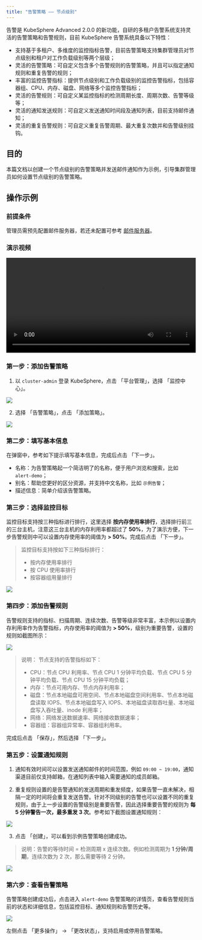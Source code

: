 ```yaml
---
title: "告警策略 —— 节点级别"
---
```


告警是 KubeSphere Advanced 2.0.0 的新功能，自研的多租户告警系统支持灵活的告警策略和告警规则，目前 KubeSphere 告警系统具备以下特性：

- 支持基于多租户、多维度的监控指标告警，目前告警策略支持集群管理员对节点级别和租户对工作负载级别等两个层级；
- 灵活的告警策略：可自定义包含多个告警规则的告警策略，并且可以指定通知规则和重复告警的规则；
- 丰富的监控告警指标：提供节点级别和工作负载级别的监控告警指标，包括容器组、CPU、内存、磁盘、网络等多个监控告警指标；
- 灵活的告警规则：可自定义某监控指标的检测周期长度、周期次数、告警等级等；
- 灵活的通知发送规则：可自定义发送通知时间段及通知列表，目前支持邮件通知；
- 灵活的重复告警规则：可自定义重复告警周期、最大重复次数并和告警级别挂钩。


## 目的

本篇文档以创建一个节点级别的告警策略并发送邮件通知作为示例，引导集群管理员如何设置节点级别的告警策略。

## 操作示例

### 前提条件

管理员需预先配置邮件服务器，若还未配置可参考 [邮件服务器](../../platform-settings/email-server)。

### 演示视频

<video controls="controls" style="width: 100% !important; height: auto !important;">
  <source type="video/mp4" src="https://kubesphere-docs.pek3b.qingstor.com/video/kubesphere%20%E5%91%8A%E8%AD%A6.mov">
</video>

### 第一步：添加告警策略

1. 以 `cluster-admin` 登录 KubeSphere，点击 「平台管理」，选择 「监控中心」。

![](https://pek3b.qingstor.com/kubesphere-docs/png/20190417165546.png)

2. 选择 「告警策略」，点击 「添加策略」。

![](https://pek3b.qingstor.com/kubesphere-docs/png/20190417165733.png)

### 第二步：填写基本信息

在弹窗中，参考如下提示填写基本信息，完成后点击 「下一步」。

- 名称：为告警策略起一个简洁明了的名称，便于用户浏览和搜索，比如 `alert-demo`；
- 别名：帮助您更好的区分资源，并支持中文名称，比如 `示例告警`；
- 描述信息：简单介绍该告警策略。

### 第三步：选择监控目标

监控目标支持按三种指标进行排行，这里选择 **按内存使用率排行**，选择排行前三的三台主机，注意这三台主机的内存利用率都超过了 **50%**，为了演示方便，下一步告警规则中可以设置内存使用率的阈值为 **> 50%**。完成后点击 「下一步」。

> 监控目标支持按如下三种指标排行：
> - 按内存使用率排行
> - 按 CPU 使用率排行
> - 按容器组用量排行

![](https://pek3b.qingstor.com/kubesphere-docs/png/20190417170554.png)

### 第四步：添加告警规则

告警规则支持的指标、扫描周期、连续次数、告警等级非常丰富，本示例以设置内存利用率作为告警指标，内存使用率的阈值为 **> 50%**，级别为重要告警，设置的规则如截图所示：

![](https://pek3b.qingstor.com/kubesphere-docs/png/20190417172540.png)

> 说明：
> 节点支持的告警指标如下：
> - CPU：节点 CPU 利用率、节点 CPU 1 分钟平均负载、节点 CPU 5 分钟平均负载、节点 CPU 15 分钟平均负载；
> - 内存：节点可用内存、节点内存利用率；
> - 磁盘：节点本地磁盘可用空间、节点本地磁盘空间利用率、节点本地磁盘读取 IOPS、节点本地磁盘写入 IOPS、本地磁盘读取吞吐量、本地磁盘写入吞吐量、inode 利用率；
> - 网络：网络发送数据速率、网络接收数据速率；
> - 容器组：容器组异常率、容器组利用率。

完成后点击 「保存」，然后选择 「下一步」。

### 第五步：设置通知规则

1. 通知有效时间可以设置发送通知邮件的时间范围，例如 `09:00 ~ 19:00`，通知渠道目前仅支持邮箱，在通知列表中输入需要通知的成员邮箱。

2. 重复规则设置的是告警通知的发送周期和重发频度，如果告警一直未解决，相隔一定的时间将会重复发送告警。针对不同级别的告警也可以设置不同的重复规则，由于上一步设置的告警级别是重要告警，因此选择重要告警的规则为 **每 5 分钟警告一次，最多重发 3 次**。参考如下截图设置通知规则：

![](https://pek3b.qingstor.com/kubesphere-docs/png/20190417182721.png)

3. 点击 「创建」，可以看到示例告警策略创建成功。

> 说明：告警的等待时间 = 检测周期 x 连续次数。例如检测周期为 **1 分钟/周期**，连续次数为 2 次，那么需要等待 2 分钟。

![](https://pek3b.qingstor.com/kubesphere-docs/png/20190417192100.png)

### 第六步：查看告警策略

告警策略创建成功后，点击进入 `alert-demo` 告警策略的详情页，查看告警规则当前的状态和详细信息，包括监控目标、通知规则和告警历史等。

![](https://pek3b.qingstor.com/kubesphere-docs/png/20190417192649.png)

左侧点击 「更多操作」 → 「更改状态」，支持启用或停用告警策略。









